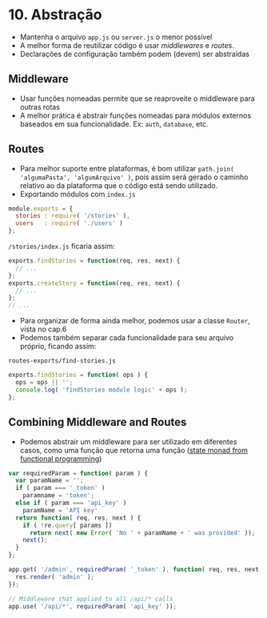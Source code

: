 # 10. Abstração

* Mantenha o arquivo `app.js` ou `server.js` o menor possível
* A melhor forma de reutilizar código é usar *middlewares* e *routes*.
* Declarações de configuração também podem (devem) ser abstraídas

## Middleware

* Usar funções nomeadas permite que se reaproveite o middleware para outras rotas
* A melhor prática é abstrair funções nomeadas para módulos externos baseados em sua funcionalidade. Ex: `auth`, `database`, etc.

## Routes

* Para melhor suporte entre plataformas, é bom utilizar `path.join( 'algumaPasta', 'algumArquivo' )`, pois assim será gerado o caminho relativo ao da plataforma que o código está sendo utilizado.
* Exportando módulos com `index.js`

```js
module.exports = {
  stories : require( '/stories' ),
  users   : require( './users' )
};
```

`/stories/index.js` ficaria assim:

```js
exports.findStories = function(req, res, next) {
  // ...
};
exports.createStory = function(req, res, next) {
  // ...
};
// ...
```

* Para organizar de forma ainda melhor, podemos usar a classe `Router`, vista no cap.6
* Podemos também separar cada funcionalidade para seu arquivo próprio, ficando assim:

`routes-exports/find-stories.js`

```js
exports.findStories = function( ops ) {
  ops = ops || '';
  console.log( 'findStories module logic' + ops );
};
```

## Combining Middleware and Routes

* Podemos abstrair um middleware para ser utilizado em diferentes casos, como uma função que retorna uma função ([state monad from functional programming](http://en.wikipedia.org/wiki/Monad_(functional_programming)#State_monads))

```js
var requiredParam = function( param ) {
  var paramName = '';
  if ( param === '_token' )
    paramname = 'token';
  else if ( param === 'api_key' )
    paramName = 'API key'
  return function( req, res, next ) {
    if ( !re.query[ params ])
      return next( new Error( 'No ' + paramName + ' was provided' ));
    next();
  }
};

app.get( '/admin', requiredParam( '_token' ), function( req, res, next ) {
  res.render( 'admin' );
});

// Middleware that applied to all /api/* calls
app.use( '/api/*', requiredParam( 'api_key' ));
```